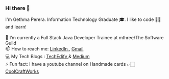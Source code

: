 ### Hi there 👋

I'm Gethma Perera. Information Technology Graduate 🎓. I like to code 👩‍💻 and learn! 
<br>
<br>
🌱 I’m currently a Full Stack Java Developer Trainee at mthree/The Software Guild  
📫 How to reach me: <a href="https://www.linkedin.com/in/gethmaperera/"> LinkedIn </a> , <a href="mailto:gethmaperera@gmail.com">Gmail</a> 
<br>
💻 My Tech Blogs : <a href="http://www.techedify.info/"> TechEdify </a> & <a href="https://medium.com/@gethma"> Medium </a>
<br>
⚡ Fun fact: I have a youtube channel on Handmade cards 👉🏻 <a href="https://www.youtube.com/channel/UC6BpO3gka6XDh1KV6m9cYPw"> CoolCraftWorks </a>

